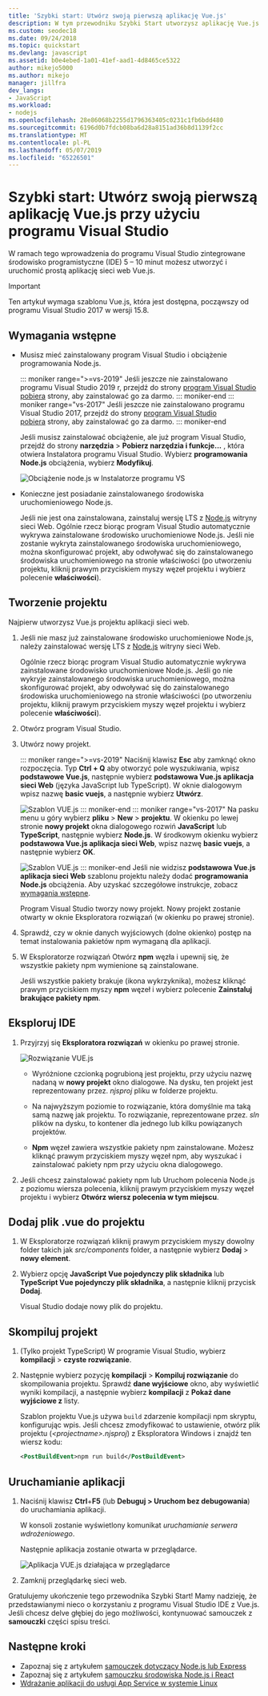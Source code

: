 ```yaml
---
title: 'Szybki start: Utwórz swoją pierwszą aplikację Vue.js'
description: W tym przewodniku Szybki Start utworzysz aplikację Vue.js w programie Visual Studio przy użyciu narzędzia Node.js dla programu Visual Studio
ms.custom: seodec18
ms.date: 09/24/2018
ms.topic: quickstart
ms.devlang: javascript
ms.assetid: b0e4ebed-1a01-41ef-aad1-4d8465ce5322
author: mikejo5000
ms.author: mikejo
manager: jillfra
dev_langs:
- JavaScript
ms.workload:
- nodejs
ms.openlocfilehash: 28e86068b2255d1796363405c0231c1fb6bdd480
ms.sourcegitcommit: 6196d0b7fdcb08ba6d28a8151ad36b8d1139f2cc
ms.translationtype: MT
ms.contentlocale: pl-PL
ms.lasthandoff: 05/07/2019
ms.locfileid: "65226501"
---
```

# <a name="quickstart-use-visual-studio-to-create-your-first-vuejs-app"></a>Szybki start: Utwórz swoją pierwszą aplikację Vue.js przy użyciu programu Visual Studio

W ramach tego wprowadzenia do programu Visual Studio zintegrowane środowisko programistyczne (IDE) 5 – 10 minut możesz utworzyć i uruchomić prostą aplikację sieci web Vue.js.

> [!IMPORTANT]
> Ten artykuł wymaga szablonu Vue.js, która jest dostępna, począwszy od programu Visual Studio 2017 w wersji 15.8.

## <a name="prerequisites"></a>Wymagania wstępne

* Musisz mieć zainstalowany program Visual Studio i obciążenie programowania Node.js.

    ::: moniker range=">=vs-2019"
    Jeśli jeszcze nie zainstalowano programu Visual Studio 2019 r, przejdź do strony [program Visual Studio pobiera](https://visualstudio.microsoft.com/downloads/) strony, aby zainstalować go za darmo.
    ::: moniker-end
    ::: moniker range="vs-2017"
    Jeśli jeszcze nie zainstalowano programu Visual Studio 2017, przejdź do strony [program Visual Studio pobiera](https://visualstudio.microsoft.com/downloads/) strony, aby zainstalować go za darmo.
    ::: moniker-end

    Jeśli musisz zainstalować obciążenie, ale już program Visual Studio, przejdź do strony **narzędzia** > **Pobierz narzędzia i funkcje...** , która otwiera Instalatora programu Visual Studio. Wybierz **programowania Node.js** obciążenia, wybierz **Modyfikuj**.

    ![Obciążenie node.js w Instalatorze programu VS](../ide/media/quickstart-nodejs-workload.png)

* Konieczne jest posiadanie zainstalowanego środowiska uruchomieniowego Node.js.

    Jeśli nie jest ona zainstalowana, zainstaluj wersję LTS z [Node.js](https://nodejs.org/en/download/) witryny sieci Web. Ogólnie rzecz biorąc program Visual Studio automatycznie wykrywa zainstalowane środowisko uruchomieniowe Node.js. Jeśli nie zostanie wykryta zainstalowanego środowiska uruchomieniowego, można skonfigurować projekt, aby odwoływać się do zainstalowanego środowiska uruchomieniowego na stronie właściwości (po utworzeniu projektu, kliknij prawym przyciskiem myszy węzeł projektu i wybierz polecenie **właściwości**).

## <a name="create-a-project"></a>Tworzenie projektu

Najpierw utworzysz Vue.js projektu aplikacji sieci web.

1. Jeśli nie masz już zainstalowane środowisko uruchomieniowe Node.js, należy zainstalować wersję LTS z [Node.js](https://nodejs.org/en/download/) witryny sieci Web.

    Ogólnie rzecz biorąc program Visual Studio automatycznie wykrywa zainstalowane środowisko uruchomieniowe Node.js. Jeśli go nie wykryje zainstalowanego środowiska uruchomieniowego, można skonfigurować projekt, aby odwoływać się do zainstalowanego środowiska uruchomieniowego na stronie właściwości (po utworzeniu projektu, kliknij prawym przyciskiem myszy węzeł projektu i wybierz polecenie **właściwości**).

1. Otwórz program Visual Studio.

1. Utwórz nowy projekt.

    ::: moniker range=">=vs-2019"
    Naciśnij klawisz **Esc** aby zamknąć okno rozpoczęcia. Typ **Ctrl + Q** aby otworzyć pole wyszukiwania, wpisz **podstawowe Vue.js**, następnie wybierz **podstawowa Vue.js aplikacja sieci Web** (języka JavaScript lub TypeScript). W oknie dialogowym wpisz nazwę **basic vuejs**, a następnie wybierz **Utwórz**.

    ![Szablon VUE.js](../javascript/media/vs-2019/vuejs-template.png)
    ::: moniker-end
    ::: moniker range="vs-2017"
    Na pasku menu u góry wybierz **pliku** > **New** > **projektu**. W okienku po lewej stronie **nowy projekt** okna dialogowego rozwiń **JavaScript** lub **TypeScript**, następnie wybierz **Node.js**. W środkowym okienku wybierz **podstawowa Vue.js aplikacja sieci Web**, wpisz nazwę **basic vuejs**, a następnie wybierz **OK**.

    ![Szablon VUE.js](../javascript/media/vuejs-template.png)
    ::: moniker-end
    Jeśli nie widzisz **podstawowa Vue.js aplikacja sieci Web** szablonu projektu należy dodać **programowania Node.js** obciążenia. Aby uzyskać szczegółowe instrukcje, zobacz [wymagania wstępne](#prerequisites).

    Program Visual Studio tworzy nowy projekt. Nowy projekt zostanie otwarty w oknie Eksploratora rozwiązań (w okienku po prawej stronie).

1. Sprawdź, czy w oknie danych wyjściowych (dolne okienko) postęp na temat instalowania pakietów npm wymaganą dla aplikacji.

1. W Eksploratorze rozwiązań Otwórz **npm** węzła i upewnij się, że wszystkie pakiety npm wymienione są zainstalowane.

    Jeśli wszystkie pakiety brakuje (ikona wykrzyknika), możesz kliknąć prawym przyciskiem myszy **npm** węzeł i wybierz polecenie **Zainstaluj brakujące pakiety npm**.

## <a name="explore-the-ide"></a>Eksploruj IDE

1. Przyjrzyj się **Eksploratora rozwiązań** w okienku po prawej stronie.

     ![Rozwiązanie VUE.js](../javascript/media/vuejs-solution.png)

   - Wyróżnione czcionką pogrubioną jest projektu, przy użyciu nazwę nadaną w **nowy projekt** okno dialogowe. Na dysku, ten projekt jest reprezentowany przez. *njsproj* pliku w folderze projektu.

   - Na najwyższym poziomie to rozwiązanie, która domyślnie ma taką samą nazwę jak projektu. To rozwiązanie, reprezentowane przez. *sln* plików na dysku, to kontener dla jednego lub kilku powiązanych projektów.

   - **Npm** węzeł zawiera wszystkie pakiety npm zainstalowane. Możesz kliknąć prawym przyciskiem myszy węzeł npm, aby wyszukać i zainstalować pakiety npm przy użyciu okna dialogowego.

2. Jeśli chcesz zainstalować pakiety npm lub Uruchom polecenia Node.js z poziomu wiersza polecenia, kliknij prawym przyciskiem myszy węzeł projektu i wybierz **Otwórz wiersz polecenia w tym miejscu**.

## <a name="add-a-vue-file-to-the-project"></a>Dodaj plik .vue do projektu

1. W Eksploratorze rozwiązań kliknij prawym przyciskiem myszy dowolny folder takich jak *src/components* folder, a następnie wybierz **Dodaj** > **nowy element**.

1. Wybierz opcję **JavaScript Vue pojedynczy plik składnika** lub **TypeScript Vue pojedynczy plik składnika**, a następnie kliknij przycisk **Dodaj**.

    Visual Studio dodaje nowy plik do projektu.

## <a name="build-the-project"></a>Skompiluj projekt

1. (Tylko projekt TypeScript) W programie Visual Studio, wybierz **kompilacji** > **czyste rozwiązanie**.

1. Następnie wybierz pozycję **kompilacji** > **Kompiluj rozwiązanie** do skompilowania projektu. Sprawdź **dane wyjściowe** okno, aby wyświetlić wyniki kompilacji, a następnie wybierz **kompilacji** z **Pokaż dane wyjściowe z** listy.

    Szablon projektu Vue.js używa `build` zdarzenie kompilacji npm skryptu, konfigurując wpis. Jeśli chcesz zmodyfikować to ustawienie, otwórz plik projektu (*\<projectname\>.njsproj*) z Eksploratora Windows i znajdź ten wiersz kodu:

    ```xml
    <PostBuildEvent>npm run build</PostBuildEvent>
    ```

## <a name="run-the-application"></a>Uruchamianie aplikacji

1. Naciśnij klawisz **Ctrl**+**F5** (lub **Debuguj > Uruchom bez debugowania**) do uruchamiania aplikacji.

   W konsoli zostanie wyświetlony komunikat *uruchamianie serwera wdrożeniowego*.

   Następnie aplikacja zostanie otwarta w przeglądarce.

   ![Aplikacja VUE.js działająca w przeglądarce](../javascript/media/vuejs-running-app.png)

1. Zamknij przeglądarkę sieci web.

Gratulujemy ukończenie tego przewodnika Szybki Start! Mamy nadzieję, że przedstawianymi nieco o korzystaniu z programu Visual Studio IDE z Vue.js. Jeśli chcesz delve głębiej do jego możliwości, kontynuować samouczek z **samouczki** części spisu treści.

## <a name="next-steps"></a>Następne kroki

- Zapoznaj się z artykułem [samouczek dotyczący Node.js lub Express](../nodejs/tutorial-nodejs.md)
- Zapoznaj się z artykułem [samouczku środowiska Node.js i React](/visualstudio/javascript/tutorial-nodejs-with-react-and-jsx)
- [Wdrażanie aplikacji do usługi App Service w systemie Linux](../javascript/publish-nodejs-app-azure.md)